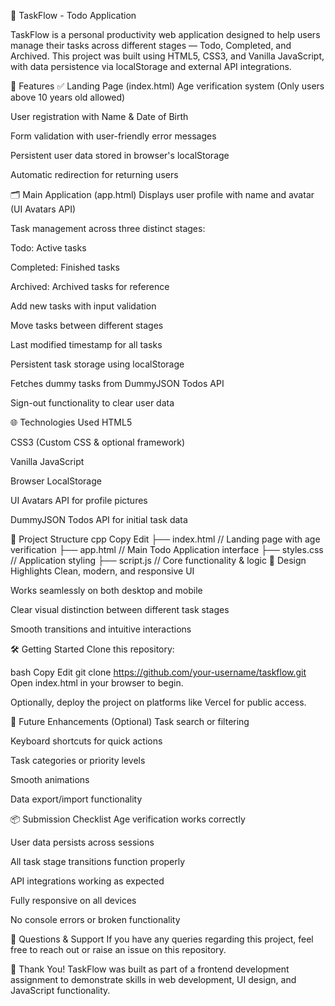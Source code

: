 📝 TaskFlow - Todo Application

TaskFlow is a personal productivity web application designed to help users manage their tasks across different stages — Todo, Completed, and Archived. This project was built using HTML5, CSS3, and Vanilla JavaScript, with data persistence via localStorage and external API integrations.

🚀 Features
✅ Landing Page (index.html)
Age verification system (Only users above 10 years old allowed)

User registration with Name & Date of Birth

Form validation with user-friendly error messages

Persistent user data stored in browser's localStorage

Automatic redirection for returning users

🗂️ Main Application (app.html)
Displays user profile with name and avatar (UI Avatars API)

Task management across three distinct stages:

Todo: Active tasks

Completed: Finished tasks

Archived: Archived tasks for reference

Add new tasks with input validation

Move tasks between different stages

Last modified timestamp for all tasks

Persistent task storage using localStorage

Fetches dummy tasks from DummyJSON Todos API

Sign-out functionality to clear user data

🌐 Technologies Used
HTML5

CSS3 (Custom CSS & optional framework)

Vanilla JavaScript

Browser LocalStorage

UI Avatars API for profile pictures

DummyJSON Todos API for initial task data

📁 Project Structure
cpp
Copy
Edit
├── index.html       // Landing page with age verification
├── app.html         // Main Todo Application interface
├── styles.css       // Application styling
├── script.js        // Core functionality & logic
🎨 Design Highlights
Clean, modern, and responsive UI

Works seamlessly on both desktop and mobile

Clear visual distinction between different task stages

Smooth transitions and intuitive interactions

🛠️ Getting Started
Clone this repository:

bash
Copy
Edit
git clone https://github.com/your-username/taskflow.git
Open index.html in your browser to begin.

Optionally, deploy the project on platforms like Vercel for public access.

📝 Future Enhancements (Optional)
Task search or filtering

Keyboard shortcuts for quick actions

Task categories or priority levels

Smooth animations

Data export/import functionality

📦 Submission Checklist
 Age verification works correctly

 User data persists across sessions

 All task stage transitions function properly

 API integrations working as expected

 Fully responsive on all devices

 No console errors or broken functionality

📧 Questions & Support
If you have any queries regarding this project, feel free to reach out or raise an issue on this repository.

🎉 Thank You!
TaskFlow was built as part of a frontend development assignment to demonstrate skills in web development, UI design, and JavaScript functionality.
